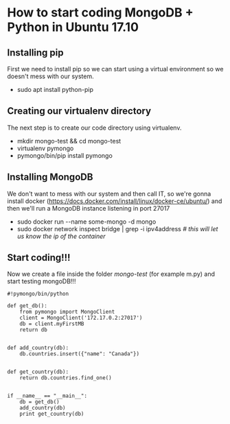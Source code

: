 # How to start coding MongoDB + Python in Ubuntu 17.10
## Installing pip
First we need to install pip so we can start using a virtual environment so we doesn't mess with our system.
* sudo apt install python-pip

## Creating our virtualenv directory
The next step is to create our code directory using virtualenv.
* mkdir mongo-test && cd mongo-test
* virtualenv pymongo
* pymongo/bin/pip install pymongo

## Installing MongoDB
We don't want to mess with our system and then call IT, so we're gonna install docker (https://docs.docker.com/install/linux/docker-ce/ubuntu/) and then we'll run a MongoDB instance listening in port 27017
* sudo docker run --name some-mongo -d mongo
* sudo docker network inspect bridge | grep -i ipv4address _# this will let us know the ip of the container_

## Start coding!!!
Now we create a file inside the folder _mongo-test_ (for example m.py) and start testing mongoDB!!!
```
#!pymongo/bin/python

def get_db():
    from pymongo import MongoClient
    client = MongoClient('172.17.0.2:27017')
    db = client.myFirstMB
    return db


def add_country(db):
    db.countries.insert({"name": "Canada"})


def get_country(db):
    return db.countries.find_one()


if __name__ == "__main__":
    db = get_db()
    add_country(db)
    print get_country(db)

```
